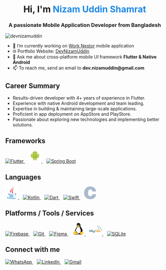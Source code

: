 <h1 align="center">Hi, I'm <span style="color: #1E88E5">Nizam Uddin Shamrat</span></h1>

<h3 align="center">A passionate Mobile Application Developer from Bangladesh</h3>

  <div class="profile-views">
    <img src="https://komarev.com/ghpvc/?username=devnizamuddin&label=Profile%20views&color=0e75b6&style=flat" 
         alt="devnizamuddin" height="24"/>
  </div>

  <ul>
    <li>🔭 I’m currently working on <a href="https://github.com/Pakiza-Software-Ltd/work_nestor_flutter" target="_blank">Work Nestor</a> mobile application</li>
    <li>🌐 Portfolio Website: <a href="https://sites.google.com/view/devnizamuddin/projects" target="_blank">DevNizamUddin</a></li>
    <li>💬 Ask me about cross-platform mobile UI framework <strong>Flutter & Native Android</strong></li>
    <li>📫 To reach me, send an email to <strong>dev.nizamuddin@gmail.com</strong></li>
  </ul>

  <h2>Career Summary</h2>
  <ul>
    <li>Results-driven developer with 4+ years of experience in Flutter.</li>
    <li>Experience with native Android development and team leading.</li>
    <li>Expertise in building & maintaining large-scale applications.</li>
    <li>Proficient in app deployment on AppStore and PlayStore.</li>
    <li>Passionate about exploring new technologies and implementing better solutions.</li>
  </ul>

## Frameworks
<a href="https://flutter.dev" target="_blank" rel="noopener noreferrer">
  <img src="https://www.vectorlogo.zone/logos/flutterio/flutterio-icon.svg" width="40" height="40" alt="Flutter">
</a>&nbsp;&nbsp;
<a href="https://developer.android.com" target="_blank" rel="noopener noreferrer">
  <img src="https://raw.githubusercontent.com/devicons/devicon/master/icons/android/android-original-wordmark.svg" width="40" height="40" alt="Android">
</a>&nbsp;&nbsp;
<a href="https://spring.io/projects/spring-boot" target="_blank" rel="noopener noreferrer">
  <img src="https://www.vectorlogo.zone/logos/springio/springio-icon.svg" width="40" height="40" alt="Spring Boot">
</a>

## Languages
<a href="https://www.java.com" target="_blank" rel="noopener noreferrer">
  <img src="https://raw.githubusercontent.com/devicons/devicon/master/icons/java/java-original.svg" width="40" height="40" alt="Java">
</a>&nbsp;&nbsp;
<a href="https://kotlinlang.org" target="_blank" rel="noopener noreferrer">
  <img src="https://www.vectorlogo.zone/logos/kotlinlang/kotlinlang-icon.svg" width="40" height="40" alt="Kotlin">
</a>&nbsp;&nbsp;
<a href="https://dart.dev" target="_blank" rel="noopener noreferrer">
  <img src="https://www.vectorlogo.zone/logos/dartlang/dartlang-icon.svg" width="40" height="40" alt="Dart">
</a>&nbsp;&nbsp;
<a href="https://developer.apple.com/swift/" target="_blank" rel="noopener noreferrer">
  <img src="https://www.vectorlogo.zone/logos/swift/swift-icon.svg" width="40" height="40" alt="Swift">
</a>&nbsp;&nbsp;
<a href="https://www.cprogramming.com/" target="_blank" rel="noopener noreferrer">
  <img src="https://raw.githubusercontent.com/devicons/devicon/master/icons/c/c-original.svg" width="40" height="40" alt="C">
</a>

## Platforms / Tools / Services
<a href="https://firebase.google.com/" target="_blank" rel="noopener noreferrer">
  <img src="https://www.vectorlogo.zone/logos/firebase/firebase-icon.svg" width="40" height="40" alt="Firebase">
</a>&nbsp;&nbsp;
<a href="https://git-scm.com/" target="_blank" rel="noopener noreferrer">
  <img src="https://www.vectorlogo.zone/logos/git-scm/git-scm-icon.svg" width="40" height="40" alt="Git">
</a>&nbsp;&nbsp;
<a href="https://www.figma.com/" target="_blank" rel="noopener noreferrer">
  <img src="https://www.vectorlogo.zone/logos/figma/figma-icon.svg" width="40" height="40" alt="Figma">
</a>&nbsp;&nbsp;
<a href="https://www.linux.org/" target="_blank" rel="noopener noreferrer">
  <img src="https://raw.githubusercontent.com/devicons/devicon/master/icons/linux/linux-original.svg" width="40" height="40" alt="Linux">
</a>&nbsp;&nbsp;
<a href="https://www.mysql.com/" target="_blank" rel="noopener noreferrer">
  <img src="https://raw.githubusercontent.com/devicons/devicon/master/icons/mysql/mysql-original-wordmark.svg" width="40" height="40" alt="MySQL">
</a>&nbsp;&nbsp;
<a href="https://www.sqlite.org/" target="_blank" rel="noopener noreferrer">
  <img src="https://www.vectorlogo.zone/logos/sqlite/sqlite-icon.svg" width="40" height="40" alt="SQLite">
</a>

## Connect with me
<a href="https://wa.me/8801715577872" target="_blank">
<img src="https://www.svgrepo.com/show/349563/whatsapp.svg" width="40" height="40" alt="WhatsApp">
</a>&nbsp;&nbsp;
<a href="https://www.linkedin.com/in/devnizamuddin" target="_blank">
<img src="https://www.svgrepo.com/show/349436/linkedin.svg" width="40" height="40" alt="LinkedIn">
</a>&nbsp;&nbsp;
<a href="mailto:dev.nizamuddin@gmail.com" target="_blank">
<img src="https://www.svgrepo.com/show/223047/gmail.svg" width="40" height="40" alt="Gmail">
</a>
